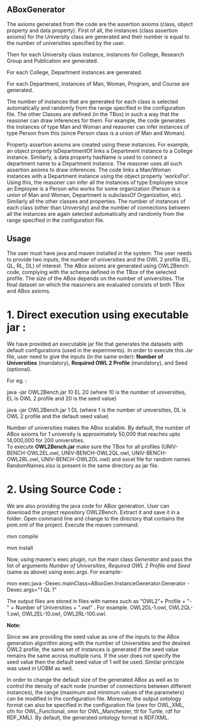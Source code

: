 ## ABoxGenerator
The axioms generated from the code are the assertion axioms (class, object property and data property). First of all, the instances (class assertion axioms) for the University class are generated and their number is equal to the number of universities specified by the user. 

Then for each University class instance, instances for College, Research Group and Publication are generated. 

For each College, Department instances are generated. 

For each Department, instances of Man, Woman, Program, and Course are generated. 

The number of instances that are generated for each class is selected automatically and randomly from the range specified in the configuration file. The other Classes are defined (in the TBox) in such a way that the reasoner can draw inferences for them. For example, the code generates the instances of type Man and Woman and reasoner can infer instances of type Person from this (since Person class is a union of Man and Woman).

Property assertion axioms are created using these instances. For example, an object property isDepartmentOf links a Department instance to a College instance. Similarly, a data property hasName is used to connect a department name to a Department instance. The reasoner uses all such assertion axioms to draw inferences. The code links a Man/Woman instances with a Department instance using the object property 'worksFor'. Using this, the reasoner can infer all the instances of type Employee since an Employee is a Person who works for some organization (Person is a union of Man and Woman, Department is subclassOf Organization, etc). Similarly all the other classes and properties. The number of instances of each class (other than University) and the number of connections between all the instances are again selected automatically and randomly from the range specified in the configuration file. 

## Usage

The user must have java and maven installed in the system. The user needs to provide two inputs, the number of universities and the OWL 2 profile (EL, QL, RL, DL) of interest. The ABox axioms are generated using OWL2Bench code, complying with the schema defined in the TBox of the selected profile. The size of the ABox depends on the number of universities. The final dataset on which the reasoners are evaluated consists of both TBox and ABox axioms.

# 1. Direct execution using executable jar :

We have provided an executable jar file that generates the datasets with default configurations (used in the experiments). In order to execute this Jar file, user need to give the inputs (in the same order): **Number of Universities** (mandatory), **Required OWL 2 Profile** (mandatory), and Seed (optional). 

For eg. : 

java -jar OWL2Bench.jar 10 EL 20 (where 10 is the number of universities,  EL is OWL 2 profile and 20 is the seed value)

java -jar OWL2Bench.jar 1 DL (where 1 is the number of universities,  DL is OWL 2 profile and the default seed value)
         
Number of universities makes the ABox scalable. By default, the number of ABox axioms for 1 university is approximately 50,000 that reaches upto 14,000,000 for 200 universities.      
To execute **OWL2Bench.jar** make sure the TBox for all profiles (UNIV-BENCH-OWL2EL.owl, UNIV-BENCH-OWL2QL.owl, UNIV-BENCH-OWL2RL.owl, UNIV-BENCH-OWL2DL.owl) and excel file for random names RandomNames.xlsx is present in the same directory as jar file. 


# 2. Using Source Code :

We are also providing the java code for ABox generation. User can download the project repository OWL2Bench. Extract it and save it in a folder. Open command line and change to the directory that contains the pom.xml of the project. Execute the maven command:

mvn compile

mvn install

Now, using maven's exec plugin, run the main class *Generator* and pass the list of arguments *Number of Universities, Required OWL 2 Profile and Seed* (same as above) using exec.args. For example-

mvn exec:java -Dexec.mainClass=ABoxGen.InstanceGenerator.Generator -Dexec.args="1 QL 1"

The output files are stored in files with names such as "OWL2"+ Profile + "-" + Number of Universities + ".owl" . For example. OWL2DL-1.owl, OWL2QL-1.owl, OWL2EL-10.owl, OWL2RL-100.owl. 

**Note:** 

Since we are providing the seed value as one of the inputs to the ABox generation algorithm along with the number of Universities and the desired OWL2 profile, the same set of instances is generated if the seed value remains the same across multiple runs. If the user does not specify the seed value then the default seed value of 1 will be used. Similar principle was used in UOBM as well.

In order to change the default size of the generated ABox as well as to control the density of each node (number of connections between different instances), the range (maximum and minimum values of the parameters) can be modified in the configuration file. Moreover, the output ontology format can also be specified in the configuration file (owx for OWL_XML, ofn for OWL_Functional, omn for OWL_Manchester, ttl for Turtle, rdf for RDF_XML). By default, the generated ontology format is RDF/XML.




           
